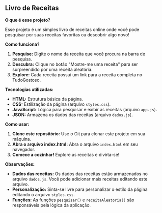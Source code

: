 ## Livro de Receitas

**O que é esse projeto?**

Esse projeto é um simples livro de receitas online onde você pode pesquisar por suas receitas favoritas ou descobrir algo novo! 

**Como funciona?**

1. **Pesquise:** Digite o nome da receita que você procura na barra de pesquisa.
2. **Descubra:** Clique no botão "Mostre-me uma receita" para ser surpreendido por uma receita aleatória.
3. **Explore:** Cada receita possui um link para a receita completa no TudoGostoso.

**Tecnologias utilizadas:**

* **HTML:** Estrutura básica da página.
* **CSS:** Estilização da página (arquivo `styles.css`).
* **JavaScript:** Lógica para pesquisar e exibir as receitas (arquivo `app.js`).
* **JSON:** Armazena os dados das receitas (arquivo `dados.js`).

**Como usar:**

1. **Clone este repositório:** Use o Git para clonar este projeto em sua máquina.
2. **Abra o arquivo index.html:** Abra o arquivo `index.html` em seu navegador.
3. **Comece a cozinhar!** Explore as receitas e divirta-se!

**Observações:**

* **Dados das receitas:** Os dados das receitas estão armazenados no arquivo `dados.js`. Você pode adicionar mais receitas editando este arquivo.
* **Personalização:** Sinta-se livre para personalizar o estilo da página editando o arquivo `styles.css`.
* **Funções:** As funções `pesquisar()` e `receitaAleatoria()` são responsáveis pela lógica da aplicação.
